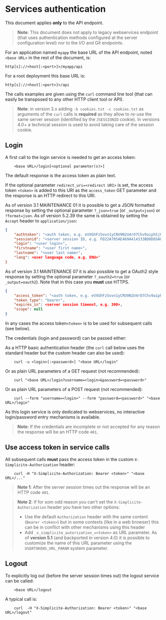 Services authentication
=======================

This document applies **only** to the API endpoint.

> **Note**: This document does not apply to legacy webservices endpoint (that uses authentication methods configured at the server configuration level) nor to the I/O and Git endpoints.

For an application named `myapp` the base URL of the API endpoint, noted `<base URL>` in the rest of the document, is:
```
http[s]://<host[:<port>]>/myapp/api
```
For a root deployment this base URL is:
```
http[s]://<host[:<port>]>/api
```
The calls examples are given using the `curl` command line tool (that can easily be transposed to any other HTTP client tool or API).

> **Note**: in version 3.x adding `-b cookies.txt -c cookies.txt` as arguments of the `curl` calls is **required**
> as they allow to re-use the same server session (identified by the `JSESSIONID` cookie).
> In versions 4.0+ a technical session is used to avoid taking care of the session cookie.

<h2 id="login">Login</h2>

A first call to the login service is needed to get an access token:
```
	<base URL>/login[<optional parameter(s)>]
```
The default response is the access token as plain text.

If the optional parameter `redirect_uri=<redirect URI>` is set, the access token `<token>` is added to this URI as the `access_token` GET parameter
and the response is an HTTP redirect to this URI.

As of version 3.1 MAINTENANCE 01 it is possible to get a JSON formatted response by setting the optional parameter `?_json=true` (or `_output=json`) or `?format=json`.
As of version 5.2.39 the same is obtained by setting the `Accept` header to `application/json`:

```json
{
	"authtoken": "<auth token, e.g. eVXGhFz5ovn1yCRU9N2U4rO7Chv9aiphSjUK5njA4clCSHXy5t>",
	"sessionid": "<server session ID, e.g. FD22A705AE469A414333BD0DE6A0222D>",
	"login": "<user login>",
	"firstname": "<user first name>",
	"lastname": "<user last name>",
	"lang": <user language code, e.g. ENU>"
}
```

As of version 3.1 MAINTENANCE 07 it is also possible to get a OAuth2 style response by setting the optional parameter `?_oauth2=true` (or `_output=oauth2`).
Note that in this case you **must** use HTTPS.

```json
{
	"access_token": "<auth token, e.g. eVXGhFz5ovn1yCRU9N2U4rO7Chv9aiphSjUK5njA4clCSHXy5t>",
	"token_type": "bearer",
	"expires_in": <server session timeout, e.g. 300>,
	"scope": null
}
```


In any cases the access token`<token>` is to be used for subsequent calls (see below).

The credentials (login and password) can be passed either:

As a HTTP basic authentication header (the `curl` call below uses the standard header but the custom header can also be used):
```
	curl -u <login>[:<password>] "<base URL>/login"
```
Or as plain URL parameters of a GET request (not recommended):
```
	curl "<base URL>/login?username=<login>&password=<password>"
```
Or as plain URL parameters of a POST request (not recommended):
```
	curl --form "username=<login>" --form "password=<password>" "<base URL>/login"
```
As this login service is only dedicated to webservices, no interactive login/password entry mechanisms is available.

> **Note**: If the credentials are incomplete or not accepted for any reason the response will be an HTTP code `401`.

<h2 id="call">Use access token in service calls</h2>

All subsequent calls **must** pass the access token in the custom `X-Simplicite-Authorization` header:
```
	curl -H "X-Simplicite-Authorization: Bearer <token>" "<base URL>/..."
```
> **Note 1**: After the server session times out the response will be an HTTP code `401`.

> **Note 2**: If for som odd reason you can't set the `X-Simplicite-Authorization` header you have two other options:
>
> - Use the default `Authorization` header with the same content (`Bearer <token>`)
>   but in some contexts (like in a web browser) this can be in conflict with other mechanisms using this header
> - Add `_x_simplicite_autorization_=<token>` as URL parameter.
>   As of **version 5.1** (and backported in version 4.0) it is possible to customize the name of this URL
>   parameter using the `USERTOKENS_URL_PARAM` system parameter.

<h2 id="logout">Logout</h2>

To explicitly log out (before the server session times out) the logout service can be called:
```
	<base URL>/logout
```
A typical call is:
```
	curl  -H "X-Simplicite-Authorization: Bearer <token>" "<base URL>/logout"
```

